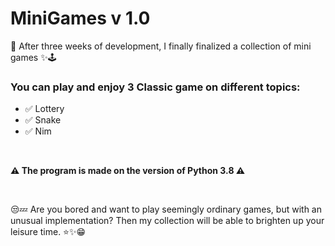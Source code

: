 # MiniGames v 1.0

🎉 After three weeks of development, I finally finalized a collection of mini games ✨🕹️

### You can play and enjoy 3 Classic game on different topics: 
<ul>
    <li>✅ Lottery </li>
    <li>✅ Snake </li>
    <li>✅ Nim </li>
</ul>

<br />

**⚠️ The program is made on the version of Python 3.8 ⚠️**

<br />

😒💤 Are you bored and want to play seemingly ordinary games, but with an unusual implementation? Then my collection will be able to brighten up your leisure time.
⭐✨😁

<br />